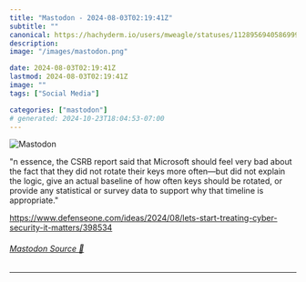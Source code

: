 ```yaml
---
title: "Mastodon - 2024-08-03T02:19:41Z"
subtitle: ""
canonical: https://hachyderm.io/users/mweagle/statuses/112895694058699939
description:
image: "/images/mastodon.png"

date: 2024-08-03T02:19:41Z
lastmod: 2024-08-03T02:19:41Z
image: ""
tags: ["Social Media"]

categories: ["mastodon"]
# generated: 2024-10-23T18:04:53-07:00
---
```

![Mastodon](/images/mastodon.png)

<p>&quot;n essence, the CSRB report said that Microsoft should feel very bad about the fact that they did not rotate their keys more often—but did not explain the logic, give an actual baseline of how often keys should be rotated, or provide any statistical or survey data to support why that timeline is appropriate.&quot;</p><p><a href="https://www.defenseone.com/ideas/2024/08/lets-start-treating-cyber-security-it-matters/398534" target="_blank" rel="nofollow noopener noreferrer" translate="no"><span class="invisible">https://www.</span><span class="ellipsis">defenseone.com/ideas/2024/08/l</span><span class="invisible">ets-start-treating-cyber-security-it-matters/398534</span></a></p>


###### [Mastodon Source 🐘](https://hachyderm.io/@mweagle/112895694058699939)

___
